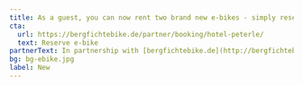 ```yaml
---
title: As a guest, you can now rent two brand new e-bikes - simply reserve online.
cta:
  url: https://bergfichtebike.de/partner/booking/hotel-peterle/
  text: Reserve e-bike
partnerText: In partnership with [bergfichtebike.de](http://bergfichtebike.de)
bg: bg-ebike.jpg
label: New
---
```

